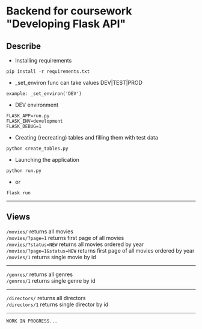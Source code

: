 # Backend for coursework "Developing Flask API"

## Describe
* Installing requirements
```
pip install -r requirements.txt
```
* _set_environ func can take values DEV|TEST|PROD
```
example: _set_environ('DEV')
```
* DEV environment
```
FLASK_APP=run.py
FLASK_ENV=development
FLASK_DEBUG=1
```
* Creating (recreating) tables and filling them with test data
```
python create_tables.py
```
* Launching the application
```
python run.py
```
* or
```
flask run
```
***
## Views
`/movies/` returns all movies   
`/movies/?page=1` returns first page of all movies  
`/movies/?status=NEW` returns all movies ordered by year    
`/movies/?page=1&status=NEW` returns first page of all movies ordered by year   
`/movies/1` returns single movie by id
***
`/genres/` returns all genres   
`/genres/1` returns single genre by id
***
`/directors/` returns all directors   
`/directors/1` returns single director by id
***
```
WORK IN PROGRESS...
```